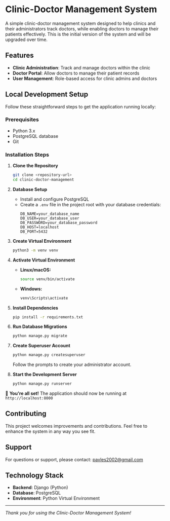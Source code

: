 # Clinic-Doctor Management System

A simple clinic-doctor management system designed to help clinics and their administrators track doctors, while enabling doctors to manage their patients effectively. This is the initial version of the system and will be upgraded over time.

## Features

- **Clinic Administration**: Track and manage doctors within the clinic
- **Doctor Portal**: Allow doctors to manage their patient records
- **User Management**: Role-based access for clinic admins and doctors

## Local Development Setup

Follow these straightforward steps to get the application running locally:

### Prerequisites

- Python 3.x
- PostgreSQL database
- Git

### Installation Steps

1. **Clone the Repository**
   ```bash
   git clone <repository-url>
   cd clinic-doctor-management
   ```

2. **Database Setup**
   - Install and configure PostgreSQL
   - Create a `.env` file in the project root with your database credentials:
     ```env
     DB_NAME=your_database_name
     DB_USER=your_database_user
     DB_PASSWORD=your_database_password
     DB_HOST=localhost
     DB_PORT=5432
     ```

3. **Create Virtual Environment**
   ```bash
   python3 -m venv venv
   ```

4. **Activate Virtual Environment**
   - **Linux/macOS:**
     ```bash
     source venv/bin/activate
     ```
   - **Windows:**
     ```bash
     venv\Scripts\activate
     ```

5. **Install Dependencies**
   ```bash
   pip install -r requirements.txt
   ```

6. **Run Database Migrations**
   ```bash
   python manage.py migrate
   ```

7. **Create Superuser Account**
   ```bash
   python manage.py createsuperuser
   ```
   Follow the prompts to create your administrator account.

8. **Start the Development Server**
   ```bash
   python manage.py runserver
   ```

🎉 **You're all set!** The application should now be running at `http://localhost:8000`

## Contributing

This project welcomes improvements and contributions. Feel free to enhance the system in any way you see fit.

## Support

For questions or support, please contact: [pavles2002@gmail.com](mailto:pavles2002@gmail.com)

## Technology Stack

- **Backend**: Django (Python)
- **Database**: PostgreSQL
- **Environment**: Python Virtual Environment

---

*Thank you for using the Clinic-Doctor Management System!*
